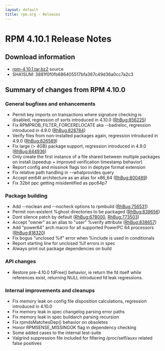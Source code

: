 ```yaml
---
layout: default
title: rpm.org - Releases
---
```


# RPM 4.10.1 Release Notes



## Download information
 * [rpm-4.10.1.tar.bz2](http://archive.rpm.org/releases/rpm-4.10.x/rpm-4.10.1.tar.bz2) source
 * SHA1SUM: 3881f0f0fb686405517bfa367c49d36a0cc7a2c3

## Summary of changes from RPM 4.10.0

### General bugfixes and enhancements
 * Permit key imports on transactions where signature checking is
   disabled, regression of sorts introduced in 4.10.0 ([RhBug:856225](https://bugzilla.redhat.com/show_bug.cgi?id=856225))
 * Fix RPMPROB_FILTER_FORCERELOCATE aka --badreloc, regression introduced
   in 4.9.0 ([RhBug:828784](https://bugzilla.redhat.com/show_bug.cgi?id=828784))
 * Verify files from non-installed packages again, regression introduced
   in 4.9.0 ([RhBug:826589](https://bugzilla.redhat.com/show_bug.cgi?id=826589))
 * Fix large (> 4GB) package support, regression introduced in 4.9.0
   ([RhBug:844936](https://bugzilla.redhat.com/show_bug.cgi?id=844936))
 * Only create the first instance of a file shared between multiple
   packages on install (speedup + improved verification timestamp
   behavior)
 * Report config and missinok flags too in deptype format extension
 * Fix relative path handling in --whatprovides query
 * Accept em64t architecture as an alias for x86_64 ([RhBug:800489](https://bugzilla.redhat.com/show_bug.cgi?id=800489))
 * Fix 32bit ppc getting misidentified as ppc64p7

### Package building
 * Add --noclean and --nocheck options to rpmbuild ([RhBug:756531](https://bugzilla.redhat.com/show_bug.cgi?id=756531))
 * Permit non-existent %ghost directories to be packaged ([RhBug:839656](https://bugzilla.redhat.com/show_bug.cgi?id=839656))
 * Dont silence patch by default ([RhBug:678000](https://bugzilla.redhat.com/show_bug.cgi?id=678000), [RhBug:773503](https://bugzilla.redhat.com/show_bug.cgi?id=773503))
 * Accept "owner" as an alias to "user" %verify attribute ([RhBug:838657](https://bugzilla.redhat.com/show_bug.cgi?id=838657))
 * Add "power64" arch macro for all supported PowerPC 64 processors
   ([RhBug:818320](https://bugzilla.redhat.com/show_bug.cgi?id=818320))
 * Fix bogus "unclosed %if" error when %include is used in conditionals
 * Report starting line for unclosed %if errors in spec
 * Always print out package dependencies on build

### API changes
 * Restore pre-4.10.0 fdFree() behavior, ie return the fd itself
   while references exist, returning NULL introduced fd leak regressions.

### Internal improvements and cleanups
 * Fix memory leak on config file disposition calculations, regression
   introduced in 4.10.0
 * Fix memory leak in spec changelog parsing error paths
 * Fix memory leak in spec buildarch parsing recursion
 * Fix rpmdsMatchesDep() behavior on obsoletes
 * Honor RPMSENSE_MISSINGOK flag in dependency checking
 * Some added cases to the internal test-suite
 * Valgrind suppression file included for filtering /proc/self/auxv
   related false positives
